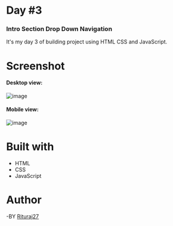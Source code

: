 # Day #3

### Intro Section Drop Down Navigation

It's my day 3 of building project using HTML CSS and JavaScript.

# Screenshot

#### Desktop view:
![image](https://github.com/Rituraj27/Day-3-Intro-section-drop-down-navigation/assets/104149080/0c51421a-e3ed-4fff-8eb1-30abcc8bf53a)

#### Mobile view:
![image](https://github.com/Rituraj27/Day-3-Intro-section-drop-down-navigation/assets/104149080/0717888e-f3ff-4ac9-8974-ff8ac5954c9f)


# Built with
* HTML
* CSS
* JavaScript

# Author
-BY <a href="https://github.com/Rituraj27">Rituraj27</a>
